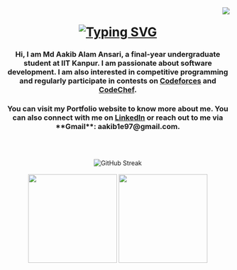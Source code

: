 <img align="right" src="https://visitor-badge.laobi.icu/badge?page_id=AakibAlam.AakibAlam" />

<h1 align="center">
    <a href="https://git.io/typing-svg">
      <img src="https://readme-typing-svg.demolab.com?font=Fira+Code&pause=1000&center=true&random=false&width=435&lines=Hello+there!" alt="Typing SVG" />
    </a>
</h1>

<div>

<h3 align="center">
    Hi, I am Md Aakib Alam Ansari, a final-year undergraduate student at IIT Kanpur. I am passionate about software development. I am also interested in competitive programming and regularly participate in contests on <a href="https://codeforces.com/">Codeforces</a> and <a href="https://www.codechef.com/">CodeChef</a>.
</h3>

<h3 align="center">
    You can visit my Portfolio website to know more about me. You can also connect with me on <a href="https://www.linkedin.com/in/aakib-alam/">LinkedIn</a> or reach out to me via **Gmail**: <a>aakib1e97@gmail.com</a>.
</h3>

</div>

<br/> <br/>

<div align="center" margin="100">
    <picture>
        <source
            srcset="https://streak-stats.demolab.com?user=AakibAlam&theme=dark&hide_border=true" media="(prefers-color-scheme: dark)" />
        <source
            srcset="https://streak-stats.demolab.com?user=AakibAlam&hide_border=true" media="(prefers-color-scheme: light), (prefers-color-scheme: no-preference)" />
        <img src="https://streak-stats.demolab.com?user=AakibAlam&hide_border=true" alt="GitHub Streak" />
    </picture>
</div>
<br/>
<div align="center" margin="100">
    <picture>
        <source
            srcset="https://github-readme-stats.vercel.app/api?username=AakibAlam&show_icons=true&theme=dark&hide_border=true" media="(prefers-color-scheme: dark)" />
        <source
            srcset="https://github-readme-stats.vercel.app/api?username=AakibAlam&show_icons=true&hide_border=true" media="(prefers-color-scheme: light), (prefers-color-scheme: no-preference)" />
        <img src="https://github-readme-stats.vercel.app/api?username=AakibAlam&show_icons=true&hide_border=true" height="200" />
    </picture>
    <picture>
        <source
            srcset="https://github-readme-stats.vercel.app/api/top-langs/?username=AakibAlam&layout=compact&theme=dark&hide_border=true" media="(prefers-color-scheme: dark)" />
        <source
            srcset="https://github-readme-stats.vercel.app/api/top-langs/?username=AakibAlam&layout=compact&hide_border=true" media="(prefers-color-scheme: light), (prefers-color-scheme: no-preference)" />
        <img src="https://github-readme-stats.vercel.app/api?username=anuraghazra&show_icons=true&&hide_border=true" height="200" />
    </picture>
</div>


